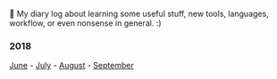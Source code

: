 📓 My diary log about learning some useful stuff, new tools, languages, workflow, or even nonsense in general. :)

### 2018 ### 
[June](https://github.com/jpacsai/LearningPath/tree/master/Daily-log/June) - [July](https://github.com/jpacsai/LearningPath/tree/master/Daily-log/July) - [August](https://github.com/jpacsai/LearningPath/tree/master/Daily-log/August) - [September](https://github.com/jpacsai/LearningPath/tree/master/Daily-log/September)
